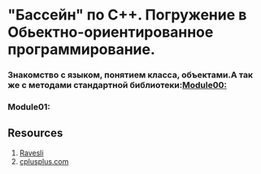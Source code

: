 # "Бассейн" по С++. Погружение в Обьектно-ориентированное программирование.

### Знакомство с языком, понятием класса, объектами.А так же с методами стандартной библиотеки:[Module00:](https://github.com/odgigodji/CPP/tree/master/CPP00)

### Module01:

## Resources
1. [Ravesli](https://ravesli.com/uroki-cpp/)
2. [cplusplus.com](https://www.cplusplus.com/)
